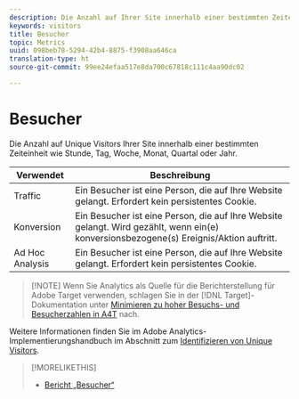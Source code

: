 ```yaml
---
description: Die Anzahl auf Ihrer Site innerhalb einer bestimmten Zeiteinheit wie Stunde, Tag, Woche, Monat, Quartal oder Jahr.
keywords: visitors
title: Besucher
topic: Metrics
uuid: 098beb78-5294-42b4-8875-f3908aa646ca
translation-type: ht
source-git-commit: 99ee24efaa517e8da700c67818c111c4aa90dc02

---
```



# Besucher

Die Anzahl auf Unique Visitors Ihrer Site innerhalb einer bestimmten Zeiteinheit wie Stunde, Tag, Woche, Monat, Quartal oder Jahr.

| Verwendet | Beschreibung |
|---|---|
| Traffic | Ein Besucher ist eine Person, die auf Ihre Website gelangt. Erfordert kein persistentes Cookie. |
| Konversion | Ein Besucher ist eine Person, die auf Ihre Website gelangt. Wird gezählt, wenn ein(e) konversionsbezogene(s) Ereignis/Aktion auftritt. |
| Ad Hoc Analysis | Ein Besucher ist eine Person, die auf Ihre Website gelangt. Erfordert kein persistentes Cookie. |

> [!NOTE] Wenn Sie Analytics als Quelle für die Berichterstellung für Adobe Target verwenden, schlagen Sie in der [!DNL Target]-Dokumentation unter [Minimieren zu hoher Besuchs- und Besucherzahlen in A4T](https://marketing.adobe.com/resources/help/de_DE/target/a4t/minimizing-inflated-visit-and-visitor-counts-a4t.html) nach.

Weitere Informationen finden Sie im Adobe Analytics-Implementierungshandbuch im Abschnitt zum [Identifizieren von Unique Visitors](https://marketing.adobe.com/resources/help/de_DE/sc/implement/visid_overview.html).

>[!MORELIKETHIS]
>
>* [Bericht „Besucher“](/help/components/c-variables/dimensionslist/reports-visitors.md)

